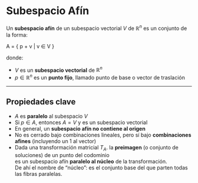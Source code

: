 # Subespacio Afín


Un **subespacio afín** de un subespacio vectorial $V$ de $\mathbb{R}^n$ es un conjunto de la forma:

A = { p + v | v ∈ V }



donde:

- $V$ es un **subespacio vectorial** de $\mathbb{R}^n$
- $p \in \mathbb{R}^n$ es un **punto fijo**, llamado punto de base o vector de traslación

---

##  Propiedades clave

- $A$ es **paralelo** al subespacio $V$
- Si $p \in A$, entonces $A = V$ y es un subespacio vectorial
- En general, un **subespacio afín no contiene al origen**
- No es cerrado bajo combinaciones lineales, pero sí bajo **combinaciones afines** (incluyendo un 1 al vector)
- Dada una transformación matricial $T_A$.  la **preimagen** (o conjunto de soluciones) de un punto del codominio  
  es un subespacio afín **paralelo al núcleo** de la transformación.  
  De ahí el nombre de “núcleo”: es el conjunto base del que parten todas las fibras paralelas. 


